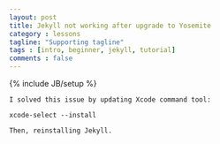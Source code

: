 ```yaml
---
layout: post
title: Jekyll not working after upgrade to Yosemite
category : lessons
tagline: "Supporting tagline"
tags : [intro, beginner, jekyll, tutorial]
comments : false
---
```

{% include JB/setup %}

	I solved this issue by updating Xcode command tool:

	xcode-select --install

	Then, reinstalling Jekyll.
	
